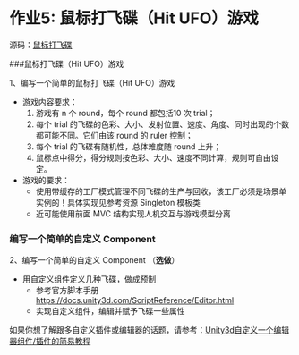 # 作业5: 鼠标打飞碟（Hit UFO）游戏

源码：[鼠标打飞碟](./hw05_HitUFO)

###鼠标打飞碟（Hit UFO）游戏

1、编写一个简单的鼠标打飞碟（Hit UFO）游戏

- 游戏内容要求：
  1. 游戏有 n 个 round，每个 round 都包括10 次 trial；
  2. 每个 trial 的飞碟的色彩、大小、发射位置、速度、角度、同时出现的个数都可能不同。它们由该 round 的 ruler 控制；
  3. 每个 trial 的飞碟有随机性，总体难度随 round 上升；
  4. 鼠标点中得分，得分规则按色彩、大小、速度不同计算，规则可自由设定。
- 游戏的要求：
  - 使用带缓存的工厂模式管理不同飞碟的生产与回收，该工厂必须是场景单实例的！具体实现见参考资源 Singleton 模板类
  - 近可能使用前面 MVC 结构实现人机交互与游戏模型分离





### 编写一个简单的自定义 Component 

2、编写一个简单的自定义 Component （**选做**）

- 用自定义组件定义几种飞碟，做成预制
  - 参考官方脚本手册 https://docs.unity3d.com/ScriptReference/Editor.html
  - 实现自定义组件，编辑并赋予飞碟一些属性

如果你想了解跟多自定义插件或编辑器的话题，请参考：[Unity3d自定义一个编辑器组件/插件的简易教程](http://gad.qq.com/article/detail/22497)